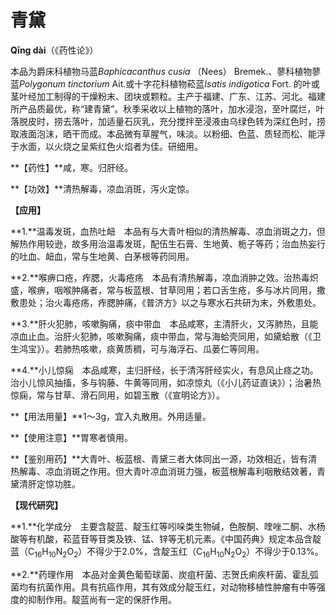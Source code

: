 # 青黛

**Qīng dài**（《药性论》）

本品为爵床科植物马蓝*Baphicacanthus cusia* （Nees） Bremek.、蓼科植物蓼蓝*Polygonum tinctorium* Ait.或十字花科植物菘蓝*Isatis indigotica* Fort. 的叶或茎叶经加工制得的干燥粉末、团块或颗粒。主产于福建、广东、江苏、河北。福建所产品质最优，称“建青黛”。秋季采收以上植物的落叶，加水浸泡，至叶腐烂，叶落脱皮时，捞去落叶，加适量石灰乳，充分搅拌至浸液由乌绿色转为深红色时，捞取液面泡沫，晒干而成。本品微有草腥气，味淡。以粉细、色蓝、质轻而松、能浮于水面，以火烧之呈紫红色火焰者为佳。研细用。

**【药性】**咸，寒。归肝经。

**【功效】**清热解毒，凉血消斑，泻火定惊。

**【应用】**

**1.**温毒发斑，血热吐衄　本品有与大青叶相似的清热解毒、凉血消斑之力，但解热作用较逊，故多用治温毒发斑，配伍生石膏、生地黄、栀子等药；治血热妄行的吐血、衄血，常与生地黄、白茅根等药同用。

**2.**喉痹口疮，痄腮，火毒疮疡　本品有清热解毒，凉血消肿之效。治热毒炽盛，喉痹，咽喉肿痛者，常与板蓝根、甘草同用；若口舌生疮，多与冰片同用，撒敷患处；治火毒疮疡，痄腮肿痛，《普济方》以之与寒水石共研为末，外敷患处。

**3.**肝火犯肺，咳嗽胸痛，痰中带血　本品咸寒，主清肝火，又泻肺热，且能凉血止血。治肝火犯肺，咳嗽胸痛，痰中带血，常与海蛤壳同用，如黛蛤散（《卫生鸿宝》）。若肺热咳嗽，痰黄质稠，可与海浮石、瓜蒌仁等同用。

**4.**小儿惊痫　本品咸寒，主归肝经，长于清泻肝经实火，有息风止痉之功。治小儿惊风抽搐，多与钩藤、牛黄等同用，如凉惊丸（《小儿药证直诀》）；治暑热惊痫，常与甘草、滑石同用，如碧玉散（《宣明论方》）。

**【用法用量】**1～3g，宜入丸散用。外用适量。

**【使用注意】**胃寒者慎用。

**【鉴别用药】**大青叶、板蓝根、青黛三者大体同出一源，功效相近，皆有清热解毒、凉血消斑之作用。但大青叶凉血消斑力强，板蓝根解毒利咽散结效著，青黛清肝定惊功胜。

**【现代研究】**

**1.**化学成分　主要含靛蓝、靛玉红等吲哚类生物碱，色胺酮、喹唑二酮、水杨酸等有机酸，菘蓝苷等苷类及铁、锰、锌等无机元素。《中国药典》规定本品含靛蓝（C<sub>16</sub>H<sub>10</sub>N<SUB>2</SUB>O<sub>2</sub>）不得少于2.0%，含靛玉红（C<sub>16</sub>H<sub>10</sub>N<SUB>2</SUB>O<sub>2</sub>）不得少于0.13%。

**2.**药理作用　本品对金黄色葡萄球菌、炭疽杆菌、志贺氏痢疾杆菌、霍乱弧菌均有抗菌作用。具有抗癌作用，其有效成分靛玉红，对动物移植性肿瘤有中等强度的抑制作用。靛蓝尚有一定的保肝作用。

